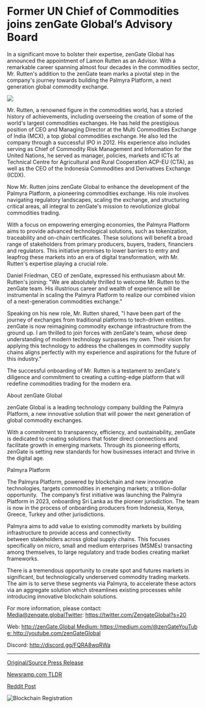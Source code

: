 # Former UN Chief of Commodities joins zenGate Global’s Advisory Board

In a significant move to bolster their expertise, zenGate Global has announced the appointment of Lamon Rutten as an Advisor. With a remarkable career spanning almost four decades in the commodities sector, Mr. Rutten's addition to the zenGate team marks a pivotal step in the company's journey towards building the Palmyra Platform, a next generation global commodity exchange.

![](https://api.blockchainwire.io/uploads/Proleoio/editor_image/b98c084f-8d93-4861-a475-d4819ff3ae4c.jpg)

Mr. Rutten, a renowned figure in the commodities world, has a storied history of achievements, including overseeing the creation of some of the world's largest commodities exchanges. He has held the prestigious position of CEO and Managing Director at the Multi Commodities Exchange of India (MCX), a top global commodities exchange. He also led the company through a successful IPO in 2012. His experience also includes serving as Chief of Commodity Risk Management and Information for the United Nations, he served as manager, policies, markets and ICTs at Technical Centre for Agricultural and Rural Cooperation ACP-EU (CTA), as well as the CEO of the Indonesia Commodities and Derivatives Exchange (ICDX).

Now Mr. Rutten joins zenGate Global to enhance the development of the Palmyra Platform, a pioneering commodities exchange. His role involves navigating regulatory landscapes, scaling the exchange, and structuring critical areas, all integral to zenGate's mission to revolutionize global commodities trading.

With a focus on empowering emerging economies, the Palmyra Platform aims to provide advanced technological solutions, such as tokenization, traceability and on-chain certificates. These solutions will benefit a broad range of stakeholders from primary producers, buyers, traders, financiers and regulators. This initiative promises to lower barriers to entry and leapfrog these markets into an era of digital transformation, with Mr. Rutten's expertise playing a crucial role.

Daniel Friedman, CEO of zenGate, expressed his enthusiasm about Mr. Rutten's joining: "We are absolutely thrilled to welcome Mr. Rutten to the zenGate team. His illustrious career and wealth of experience will be instrumental in scaling the Palmyra Platform to realize our combined vision of a next-generation commodities exchange."

Speaking on his new role, Mr. Rutten shared, "I have been part of the journey of exchanges from traditional platforms to tech-driven entities. zenGate is now reimagining commodity exchange infrastructure from the ground up. I am thrilled to join forces with zenGate's team, whose deep understanding of modern technology surpasses my own. Their vision for applying this technology to address the challenges in commodity supply chains aligns perfectly with my experience and aspirations for the future of this industry."

The successful onboarding of Mr. Rutten is a testament to zenGate's diligence and commitment to creating a cutting-edge platform that will redefine commodities trading for the modern era.

About zenGate Global

zenGate Global is a leading technology company building the Palmyra Platform, a new innovative solution that will power the next generation of global commodity exchanges.

With a commitment to transparency, efficiency, and sustainability, zenGate is dedicated to creating solutions that foster direct connections and facilitate growth in emerging markets. Through its pioneering efforts, zenGate is setting new standards for how businesses interact and thrive in the digital age.

Palmyra Platform

The Palmyra Platform, powered by blockchain and new innovative technologies, targets commodities in emerging markets; a trillion-dollar opportunity.  The company’s first initiative was launching the Palmyra Platform in 2023, onboarding Sri Lanka as the pioneer jurisdiction. The team is now in the process of onboarding producers from Indonesia, Kenya, Greece, Turkey and other jurisdictions.

Palmyra aims to add value to existing commodity markets by building infrastructure to provide access and connectivity between stakeholders across global supply chains. This focuses specifically on micro, small and medium enterprises (MSMEs) transacting among themselves, to large regulatory and trade bodies creating market frameworks.

There is a tremendous opportunity to create spot and futures markets in significant, but technologically underserved commodity trading markets. The aim is to serve these segments via Palmyra, to accelerate these actors via an aggregate solution which streamlines existing processes while introducing innovative blockchain solutions.

For more information, please contact: Media@zengate.globalTwitter: https://twitter.com/ZengateGlobal?s=20

Web: http://zenGate.Global Medium: https://medium.com/@zenGateYouTube: http://youtube.com/zenGateGlobal

Discord: http://discord.gg/FQRA8wqRWa 

---

[Original/Source Press Release](https://blockchainwire.io/press-release/former-un-chief-of-commodities-joins-zengate-globals-advisory-board)
                    

[Newsramp.com TLDR](None) 



[Reddit Post](https://www.reddit.com/r/Business_NewsRamp/comments/1avxhrg/zengate_global_appoints_lamon_rutten_as_advisor/) 



![Blockchain Registration](https://cdn.newsramp.app/blockchainwire/qrcode/242/11/apexy90f.webp)